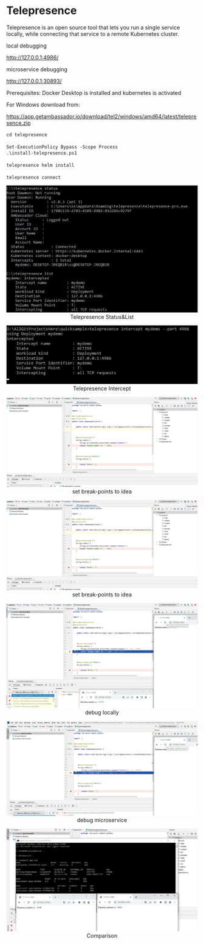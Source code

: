 # Telepresence
Telepresence is an open source tool that lets you run a single service locally, while connecting that service to a remote Kubernetes cluster.

local debugging

http://127.0.0.1:4986/       

microservice debugging

http://127.0.0.1:30893/      

Prerequisites:
Docker Desktop is installed and kubernetes is activated

For Windows download from:

https://app.getambassador.io/download/tel2/windows/amd64/latest/telepresence.zip



```
cd telepresence

Set-ExecutionPolicy Bypass -Scope Process
.\install-telepresence.ps1

telepresence helm install

telepresence connect

```



<p align="center">
  <img  src="https://github.com/okansungur/quicksample/blob/main/images/telepresence.png"><br/>
   Telepresence Status&List
</p>




<p align="center">
  <img  src="https://github.com/okansungur/quicksample/blob/main/images/intercept.png"><br/>
   Telepresence  Intercept
</p>



<p align="center">
  <img  src="https://github.com/okansungur/quicksample/blob/main/images/debug_idea.png"><br/>
    set break-points  to idea 
</p>



<p align="center">
  <img  src="https://github.com/okansungur/quicksample/blob/main/images/debug_idea.png"><br/>
    set break-points  to idea 
</p>




<p align="center">
  <img  src="https://github.com/okansungur/quicksample/blob/main/images/debug_locally.png"><br/>
    debug locally
</p>


<p align="center">
  <img  src="https://github.com/okansungur/quicksample/blob/main/images/debug_microservice.png"><br/>
    debug microservice
</p>



<p align="center">
  <img  src="https://github.com/okansungur/quicksample/blob/main/images/deploymentsandbrowser.png"><br/>
    Comparison
</p>

